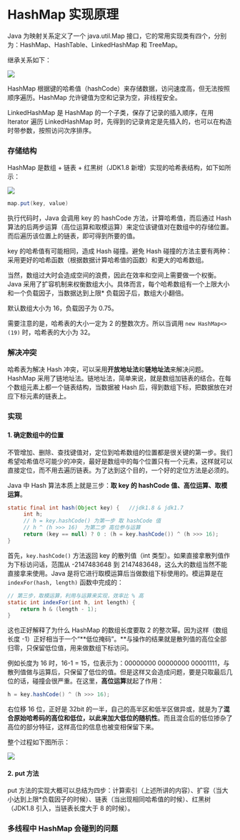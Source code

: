 # HashMap 实现原理

Java 为映射关系定义了一个 java.util.Map 接口，它的常用实现类有四个，分别为：HashMap、HashTable、LinkedHashMap 和 TreeMap。

继承关系如下：

![](http://oqag5mdvp.bkt.clouddn.com/201804121001_445.jpg)

HashMap 根据键的哈希值（hashCode）来存储数据，访问速度高，但无法按照顺序遍历。HashMap 允许键值为空和记录为空，非线程安全。

LinkedHashMap 是 HashMap 的一个子类，保存了记录的插入顺序，在用 Iterator 遍历 LinkedHashMap 时，先得到的记录肯定是先插入的，也可以在构造时带参数，按照访问次序排序。

### 存储结构

HashMap 是数组 + 链表 + 红黑树（JDK1.8 新增）实现的哈希表结构，如下如所示：

![](http://oqag5mdvp.bkt.clouddn.com/201804121006_86.jpg)

```java
map.put(key, value)
```

执行代码时，Java 会调用 key 的 hashCode 方法，计算哈希值，而后通过 Hash 算法的后两步运算（高位运算和取模运算）来定位该键值对在数组中的存储位置。而后遍历该位置上的链表，即可得到所要的值。

key 的哈希值有可能相同，造成 Hash 碰撞。避免 Hash 碰撞的方法主要有两种：采用更好的哈希函数（根据数据计算哈希值的函数）和更大的哈希数组。

当然，数组过大时会造成空间的浪费，因此在效率和空间上需要做一个权衡。Java 采用了扩容机制来权衡数组大小。具体而言，每个哈希数组有一个上限大小和一个负载因子，当数据达到上限* 负载因子后，数组大小翻倍。

默认数组大小为 16，负载因子为 0.75。

需要注意的是，哈希表的大小一定为 2 的整数次方。所以当调用 `new HashMap<>(19)` 时，哈希表的大小为 32。

### 解决冲突

哈希表为解决 Hash 冲突，可以采用**开放地址法**和**链地址法**来解决问题。HashMap 采用了链地址法。链地址法，简单来说，就是数组加链表的结合。在每个数组元素上都一个链表结构，当数据被 Hash 后，得到数组下标，把数据放在对应下标元素的链表上。

### 实现

#### 1. 确定数组中的位置

不管增加、删除、查找键值对，定位到哈希数组的位置都是很关键的第一步。我们希望哈希值尽可能少的冲突，最好是数组中的每个位置只有一个元素，这样就可以直接定位，而不用去遍历链表。为了达到这个目的，一个好的定位方法是必须的。

Java 中 Hash 算法本质上就是三步：**取 key 的 hashCode 值、高位运算、取模运算**。

```java
static final int hash(Object key) {   //jdk1.8 & jdk1.7
     int h;
     // h = key.hashCode() 为第一步 取 hashCode 值
     // h ^ (h >>> 16)  为第二步 高位参与运算
     return (key == null) ? 0 : (h = key.hashCode()) ^ (h >>> 16);
}
```

首先，`key.hashCode()` 方法返回 key 的散列值（int 类型）。如果直接拿散列值作为下标访问话，范围从 -2147483648 到 2147483648，这么大的数组当然不能直接拿来使用。Java 是将它进行取模运算后当做数组下标使用的。模运算是在 `indexFor(hash, length)` 函数中完成的：

```java
// 第三步，取模运算，利用与运算来实现，效率比 % 高
static int indexFor(int h, int length) {
    return h & (length - 1);
}
```

这也正好解释了为什么 HashMap 的数组长度要取 2 的整次幂。因为这样（数组长度 -1）正好相当于一个“**低位掩码”。**与操作的结果就是散列值的高位全部归零，只保留低位值，用来做数组下标访问。

例如长度为 16 时，16-1 = 15，位表示为：00000000 00000000 00001111，与散列值做与运算后，只保留了低位的值。但是这样又会造成问题，要是只取最后几位的话，碰撞会很严重。在这里，**高位运算**就起了作用：

```java
h = key.hashCode() ^ (h >>> 16);
```

右位移 16 位，正好是 32bit 的一半，自己的高半区和低半区做异或，就是为了**混合原始哈希码的高位和低位，以此来加大低位的随机性**。而且混合后的低位掺杂了高位的部分特征，这样高位的信息也被变相保留下来。

整个过程如下图所示：

![](http://oqag5mdvp.bkt.clouddn.com/201804121205_64.jpg)

#### 2. put 方法

put 方法的实现大概可以总结为四步：计算索引（上述所讲的内容）、扩容（当大小达到上限*负载因子的时候）、链表（当出现相同哈希值的时候）、红黑树（JDK1.8 引入，当链表长度大于 8 的时候）。

### 多线程中 HashMap 会碰到的问题

